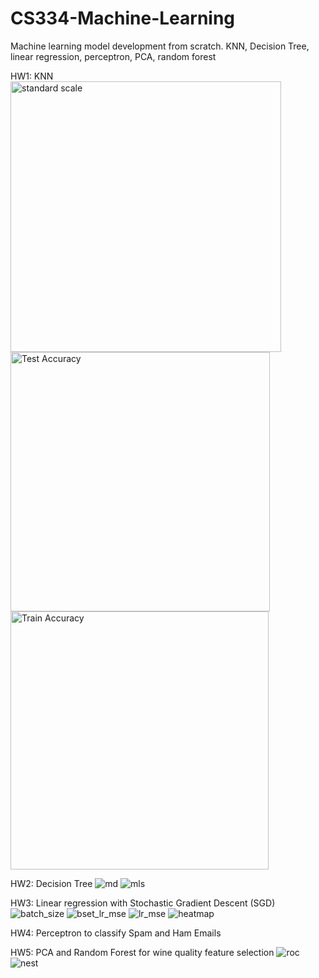 # CS334-Machine-Learning
Machine learning model development from scratch. KNN, Decision Tree, linear regression, perceptron, PCA, random forest

HW1: KNN
<img width="433" alt="standard scale" src="https://user-images.githubusercontent.com/73702692/144115671-cdffbd87-4088-4f7f-a1aa-33e42b3e276c.png">
<img width="415" alt="Test Accuracy" src="https://user-images.githubusercontent.com/73702692/144115686-4637a7af-5b96-4743-ac17-a2ad60c89201.png">
<img width="413" alt="Train Accuracy" src="https://user-images.githubusercontent.com/73702692/144115703-2e9e6a8b-2420-450f-9afc-f4d2b7c1d224.png">

HW2: Decision Tree
![md](https://user-images.githubusercontent.com/73702692/144115767-809d0a82-4721-4876-8c09-f5710d7a1438.jpg)
![mls](https://user-images.githubusercontent.com/73702692/144115787-0aa4f050-d6e4-4f6d-8011-a5d9dd04b0e0.jpg)

HW3: Linear regression with Stochastic Gradient Descent (SGD)
![batch_size](https://user-images.githubusercontent.com/73702692/144116027-1f1feef5-38f6-43ea-abc0-1a08a0d5f105.png)
![bset_lr_mse](https://user-images.githubusercontent.com/73702692/144116038-096a5d6a-8163-4495-8911-f78220e94e5e.png)
![lr_mse](https://user-images.githubusercontent.com/73702692/144116053-c0ced696-c740-4815-aa62-84035cc30179.jpg)
![heatmap](https://user-images.githubusercontent.com/73702692/144116285-cb70ad83-1b1c-4955-9870-6bba9e62484b.jpg)

HW4: Perceptron to classify Spam and Ham Emails

HW5: PCA and Random Forest for wine quality feature selection
![roc](https://user-images.githubusercontent.com/73702692/144116787-9de51c6c-135a-4040-bf3c-f99fd0d9a8f8.png)
![nest](https://user-images.githubusercontent.com/73702692/144116809-3d0d3836-58a0-465d-89d6-05616ab47393.png)
